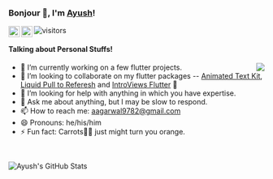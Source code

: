### Bonjour 👋, I'm [Ayush](https://ayushagarwal.ml/)!

<a href="https://twitter.com/aagrwal1012">
  <img align="left" alt="Ayush's Twitter" width="22px" src="https://cdn.jsdelivr.net/npm/simple-icons@v3/icons/twitter.svg" />
</a>
<a href="https://www.linkedin.com/in/aagarwal1012/">
  <img align="left" alt="Ayush's Linkdein" width="22px" src="https://cdn.jsdelivr.net/npm/simple-icons@v3/icons/linkedin.svg" />
</a>

![visitors](https://visitor-badge.laobi.icu/badge?page_id=aagarwal1012.aagarwal1012)

#### Talking about Personal Stuffs!

<img src='https://media.tenor.com/images/ccae3320ab522c1d09e041f1f7ffea74/tenor.gif' align='right'>

- 🔭 I’m currently working on a few flutter projects.
- 👯 I’m looking to collaborate on my flutter packages -- [Animated Text Kit](https://github.com/aagarwal1012/Animated-Text-Kit), [Liquid Pull to Referesh](https://github.com/aagarwal1012/Liquid-Pull-To-Refresh) and [IntroViews Flutter](https://github.com/aagarwal1012/IntroViews-Flutter) 🤘
- 🤔 I’m looking for help with anything in which you have expertise.
- 💬 Ask me about anything, but I may be slow to respond.
- 📫 How to reach me: aagarwal9782@gmail.com
- 😄 Pronouns: he/his/him
- ⚡ Fun fact: Carrots🥕🥕 just might turn you orange.

</br>

![Ayush's GitHub Stats](https://github-readme-stats.vercel.app/api?username=aagarwal1012&hide=[%22issues%22,%22contribs%22]&show_icons=true&title_color=fff&icon_color=79ff97&text_color=9f9f9f&bg_color=151515)
